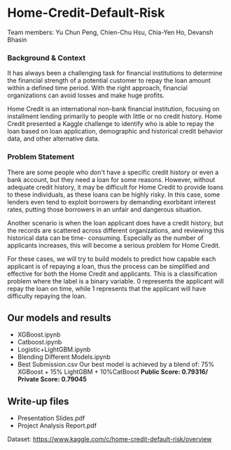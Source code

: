 # Home-Credit-Default-Risk

Team members: Yu Chun Peng, Chien-Chu Hsu, Chia-Yen Ho, Devansh Bhasin

### Background & Context
It has always been a challenging task for financial institutions to determine the financial strength of a potential customer to repay the loan amount within a defined time period. With the right approach, financial organizations can avoid losses and make huge profits.

Home Credit is an international non-bank financial institution, focusing on installment lending primarily to people with little or no credit history. Home Credit presented a Kaggle challenge to identify who is able to repay the loan based on loan application, demographic and historical credit behavior data, and other alternative data.


### Problem Statement
There are some people who don't have a specific credit history or even a bank account, but they need a loan for some reasons. However, without adequate credit history, it may be difficult for Home Credit to provide loans to these individuals, as these loans can be highly risky. In this case, some lenders even tend to exploit borrowers by demanding exorbitant interest rates, putting those borrowers in an unfair and dangerous situation.

Another scenario is when the loan applicant does have a credit history, but the records are scattered across different organizations, and reviewing this historical data can be time- consuming. Especially as the number of applicants increases, this will become a serious problem for Home Credit.

For these cases, we will try to build models to predict how capable each applicant is of repaying a loan, thus the process can be simplified and effective for both the Home Credit and applicants. This is a classification problem where the label is a binary variable. 0 represents the applicant will repay the loan on time, while 1 represents that the applicant will have difficulty repaying the loan.


## Our models and results
- XGBoost.ipynb
- Catboost.ipynb
- Logistic+LightGBM.ipynb
- Blending Different Models.ipynb
- Best Submission.csv
Our best model is achieved by a blend of: 75% XGBoost + 15% LightGBM + 10%CatBoost
**Public Score: 0.79316/ Private Score: 0.79045**

## Write-up files
- Presentation Slides.pdf
- Project Analysis Report.pdf

Dataset: https://www.kaggle.com/c/home-credit-default-risk/overview
